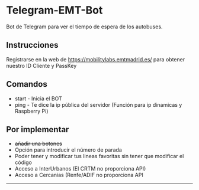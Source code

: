 # Telegram-EMT-Bot
Bot de Telegram para ver el tiempo de espera de los autobuses.

## Instrucciones
Registrarse en la web de https://mobilitylabs.emtmadrid.es/ para obtener nuestro ID Cliente y PassKey


## Comandos
* start - Inicia el BOT
* ping - Te dice la ip pública del servidor (Función para ip dinamicas y Raspberry Pi)


## Por implementar
* ~~añadir una botones~~
* Opción para introducir el número de parada
* Poder tener y modificar tus lineas favoritas sin tener que modificar el código
* Acceso a InterUrbanos (El CRTM no proporciona API)
* Acceso a Cercanias (Renfe/ADIF no proporciona API

---

